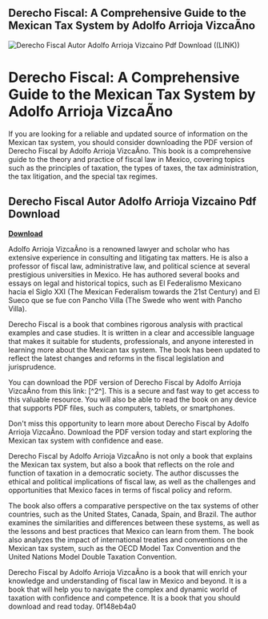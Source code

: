 ## Derecho Fiscal: A Comprehensive Guide to the Mexican Tax System by Adolfo Arrioja VizcaÃ­no

 
![Derecho Fiscal Autor Adolfo Arrioja Vizcaino Pdf Download ((LINK))](https://i1.sndcdn.com/artworks-03o3gFOfFJ6zhO9W-P17LzA-t240x240.jpg)

 
# Derecho Fiscal: A Comprehensive Guide to the Mexican Tax System by Adolfo Arrioja VizcaÃ­no
  
If you are looking for a reliable and updated source of information on the Mexican tax system, you should consider downloading the PDF version of Derecho Fiscal by Adolfo Arrioja VizcaÃ­no. This book is a comprehensive guide to the theory and practice of fiscal law in Mexico, covering topics such as the principles of taxation, the types of taxes, the tax administration, the tax litigation, and the special tax regimes.
 
## Derecho Fiscal Autor Adolfo Arrioja Vizcaino Pdf Download


[**Download**](https://www.google.com/url?q=https%3A%2F%2Furloso.com%2F2tKGQx&sa=D&sntz=1&usg=AOvVaw0y2KhuMyCzCeaV_swPx2sO)

  
Adolfo Arrioja VizcaÃ­no is a renowned lawyer and scholar who has extensive experience in consulting and litigating tax matters. He is also a professor of fiscal law, administrative law, and political science at several prestigious universities in Mexico. He has authored several books and essays on legal and historical topics, such as El Federalismo Mexicano hacia el Siglo XXI (The Mexican Federalism towards the 21st Century) and El Sueco que se fue con Pancho Villa (The Swede who went with Pancho Villa).
  
Derecho Fiscal is a book that combines rigorous analysis with practical examples and case studies. It is written in a clear and accessible language that makes it suitable for students, professionals, and anyone interested in learning more about the Mexican tax system. The book has been updated to reflect the latest changes and reforms in the fiscal legislation and jurisprudence.
  
You can download the PDF version of Derecho Fiscal by Adolfo Arrioja VizcaÃ­no from this link: [^2^]. This is a secure and fast way to get access to this valuable resource. You will also be able to read the book on any device that supports PDF files, such as computers, tablets, or smartphones.
  
Don't miss this opportunity to learn more about Derecho Fiscal by Adolfo Arrioja VizcaÃ­no. Download the PDF version today and start exploring the Mexican tax system with confidence and ease.
  
Derecho Fiscal by Adolfo Arrioja VizcaÃ­no is not only a book that explains the Mexican tax system, but also a book that reflects on the role and function of taxation in a democratic society. The author discusses the ethical and political implications of fiscal law, as well as the challenges and opportunities that Mexico faces in terms of fiscal policy and reform.
  
The book also offers a comparative perspective on the tax systems of other countries, such as the United States, Canada, Spain, and Brazil. The author examines the similarities and differences between these systems, as well as the lessons and best practices that Mexico can learn from them. The book also analyzes the impact of international treaties and conventions on the Mexican tax system, such as the OECD Model Tax Convention and the United Nations Model Double Taxation Convention.
  
Derecho Fiscal by Adolfo Arrioja VizcaÃ­no is a book that will enrich your knowledge and understanding of fiscal law in Mexico and beyond. It is a book that will help you to navigate the complex and dynamic world of taxation with confidence and competence. It is a book that you should download and read today.
 0f148eb4a0

